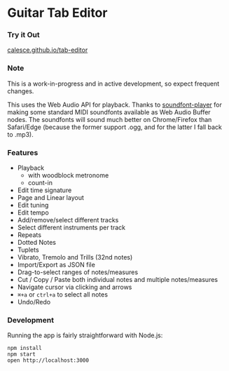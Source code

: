 Guitar Tab Editor
=====================

### Try it Out
[calesce.github.io/tab-editor](https://calesce.github.io/tab-editor)

### Note
This is a work-in-progress and in active development, so expect frequent changes.

This uses the Web Audio API for playback. Thanks to [soundfont-player](https://github.com/danigb/soundfont-player) for making some standard MIDI soundfonts available as Web Audio Buffer nodes. The soundfonts will sound much better on Chrome/Firefox than Safari/Edge (because the former support .ogg, and for the latter I fall back to .mp3).

### Features
* Playback
  * with woodblock metronome
  * count-in
* Edit time signature
* Page and Linear layout
* Edit tuning
* Edit tempo
* Add/remove/select different tracks
* Select different instruments per track
* Repeats
* Dotted Notes
* Tuplets
* Vibrato, Tremolo and Trills (32nd notes)
* Import/Export as JSON file
* Drag-to-select ranges of notes/measures
* Cut / Copy / Paste both individual notes and multiple notes/measures
* Navigate cursor via clicking and arrows
* `⌘+a` or `ctrl+a` to select all notes
* Undo/Redo

### Development

Running the app is fairly straightforward with Node.js:

```
npm install
npm start
open http://localhost:3000
```

